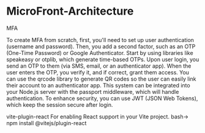 # MicroFront-Architecture
MFA

To create MFA from scratch, first, you'll need to set up user authentication (username and password). Then, you add a second factor, such as an OTP (One-Time Password) or Google Authenticator. Start by using libraries like speakeasy or otplib, which generate time-based OTPs. Upon user login, you send an OTP to them (via SMS, email, or an authenticator app). When the user enters the OTP, you verify it, and if correct, grant them access. You can use the qrcode library to generate QR codes so the user can easily link their account to an authenticator app. This system can be integrated into your Node.js server with the passport middleware, which will handle authentication. To enhance security, you can use JWT (JSON Web Tokens), which keep the session secure after login.

vite-plugin-react
For enabling React support in your Vite project.
bash->
npm install @vitejs/plugin-react
